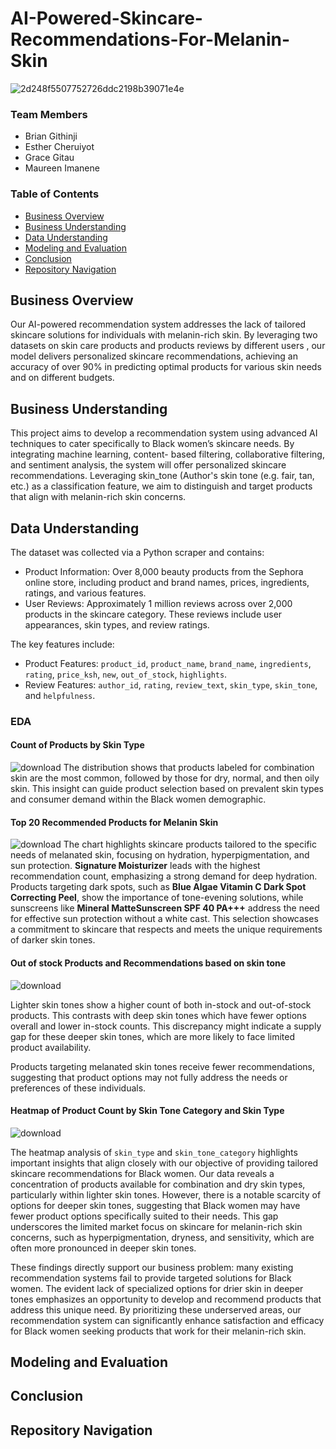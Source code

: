# AI-Powered-Skincare-Recommendations-For-Melanin-Skin

![2d248f5507752726ddc2198b39071e4e](https://github.com/user-attachments/assets/9c7a2247-b758-4aee-8bc7-50fa0bf76f2d)

### Team Members
* Brian Githinji
* Esther Cheruiyot
* Grace Gitau
* Maureen Imanene


### Table of Contents

- [Business Overview](#business-overview)
- [Business Understanding](#business-understanding)
- [Data Understanding](#data-understanding)
- [Modeling and Evaluation](#modeling-and-evaluation)
- [Conclusion](#conclusion)
- [Repository Navigation](#repository-navigation)

## Business Overview

Our AI-powered recommendation system addresses the lack of tailored skincare solutions for individuals with melanin-rich skin. By leveraging two datasets on skin care products and products reviews by different users , our model delivers personalized skincare recommendations, achieving an accuracy of over 90% in predicting optimal products for various skin needs and on different budgets.

## Business Understanding

This project aims to develop a recommendation system using advanced AI techniques to cater specifically to Black women’s skincare needs. By integrating machine learning, content- based filtering, collaborative filtering, and sentiment analysis, the system will offer personalized skincare recommendations. Leveraging skin_tone (Author's skin tone (e.g. fair, tan, etc.) as a classification feature, we aim to distinguish and target products that align with melanin-rich skin concerns.

## Data Understanding

The dataset was collected via a Python scraper and contains:
- Product Information: Over 8,000 beauty products from the Sephora online store, including product and brand names, prices, ingredients, ratings, and various features. 
- User Reviews: Approximately 1 million reviews across over 2,000 products in the skincare category. These reviews include user appearances, skin types, and review ratings.

The key features include:
- Product Features: `product_id`, `product_name`, `brand_name`, `ingredients`, `rating`, `price_ksh`, `new`, `out_of_stock`, `highlights`. 
- Review Features: `author_id`, `rating`, `review_text`, `skin_type`, `skin_tone`, and
`helpfulness`.


### EDA

#### Count of Products by Skin Type
![download](https://github.com/user-attachments/assets/afdbd9db-19a8-44db-803a-5741efe0c067)
The distribution shows that products labeled for combination skin are the most common, followed by those for dry, normal, and then oily skin. This insight can guide product selection based on prevalent skin types and consumer demand within the Black women demographic.

#### Top 20 Recommended Products for Melanin Skin

![download](https://github.com/user-attachments/assets/8946f8fa-8448-4107-a84e-03e661bd4b6c)
The chart highlights skincare products tailored to the specific needs of melanated skin, focusing on hydration, hyperpigmentation, and sun protection. **Signature Moisturizer** leads with the highest recommendation count, emphasizing a strong demand for deep hydration. Products targeting dark spots, such as **Blue Algae Vitamin C Dark Spot Correcting Peel**, show the importance of tone-evening solutions, while sunscreens like **Mineral MatteSunscreen SPF 40 PA+++** address the need for effective sun protection without a white cast. This selection showcases a commitment to skincare that respects and meets the unique requirements of darker skin tones.

#### Out of stock Products and Recommendations based on skin tone

![download](https://github.com/user-attachments/assets/292c819f-04f0-44fa-b1c2-851bdb099e33)

Lighter skin tones show a higher count of both in-stock and out-of-stock products. This contrasts with deep skin tones which have fewer options overall and lower in-stock counts. This discrepancy might indicate a supply gap for these deeper skin tones, which are more likely to face limited product availability.

Products targeting melanated skin tones receive fewer recommendations, suggesting that product options may not fully address the needs or preferences of these individuals.

#### Heatmap of Product Count by Skin Tone Category and Skin Type
![download](https://github.com/user-attachments/assets/85e65e5a-60de-4f85-8d36-bbc1aa258743)

The heatmap analysis of `skin_type` and `skin_tone_category` highlights important insights that align closely with our objective of providing tailored skincare recommendations for Black women. Our data reveals a concentration of products available for combination and dry skin types, particularly within lighter skin tones. However, there is a notable scarcity of options for deeper skin tones, suggesting that Black women may have fewer product options specifically suited to their needs. This gap underscores the limited market focus on skincare for melanin-rich skin concerns, such as hyperpigmentation, dryness, and sensitivity, which are often more pronounced in deeper skin tones.

These findings directly support our business problem: many existing recommendation systems fail to provide targeted solutions for Black women. The evident lack of specialized options for drier skin in deeper tones emphasizes an opportunity to develop and recommend products that address this unique need. By prioritizing these underserved areas, our recommendation system can significantly enhance satisfaction and efficacy for Black women seeking products that work for their melanin-rich skin.

## Modeling and Evaluation


## Conclusion

## Repository Navigation

